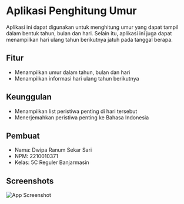 # Aplikasi Penghitung Umur

Aplikasi ini dapat digunakan untuk menghitung umur yang dapat tampil dalam bentuk tahun, bulan dan hari. Selain itu, aplikasi ini juga dapat menampilkan hari ulang tahun berikutnya jatuh pada tanggal berapa.

## Fitur

- Menampilkan umur dalam tahun, bulan dan hari
- Menampilkan informasi hari ulang tahun berikutnya

## Keunggulan

- Menampilkan list peristiwa penting di hari tersebut
- Menerjemahkan peristiwa penting ke Bahasa Indonesia

## Pembuat

- Nama: Dwipa Ranum Sekar Sari
- NPM: 2210010371
- Kelas: 5C Reguler Banjarmasin

## Screenshots

![App Screenshot](https://github.com/ranoem/AplikasiPenghitungUmur/blob/main/img/app.gif)

